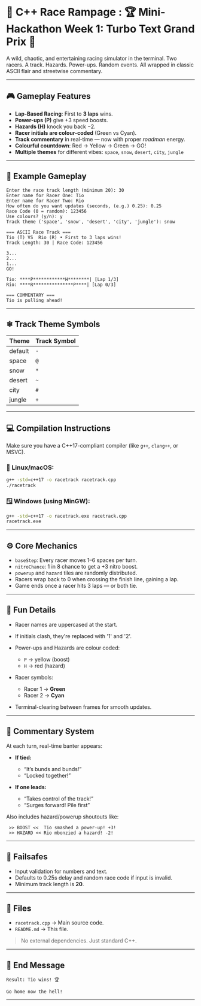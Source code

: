 
# 🏁 C++ Race Rampage : 🏆 Mini-Hackathon Week 1: Turbo Text Grand Prix 🏁


A wild, chaotic, and entertaining racing simulator in the terminal. Two racers. A track. Hazards. Power-ups. Random events. All wrapped in classic ASCII flair and streetwise commentary.

---

## 🎮 Gameplay Features

* **Lap-Based Racing**: First to **3 laps** wins.
* **Power-ups (P)** give +3 speed boosts.
* **Hazards (H)** knock you back −2.
* **Racer initials are colour-coded** (Green vs Cyan).
* **Track commentary** in real-time — now with proper *roadman* energy.
* **Colourful countdown**: Red → Yellow → Green → GO!
* **Multiple themes** for different vibes:
  `space`, `snow`, `desert`, `city`, `jungle`

---

## 🧪 Example Gameplay

```
Enter the race track length (minimum 20): 30
Enter name for Racer One: Tio
Enter name for Racer Two: Rio
How often do you want updates (seconds, (e.g.) 0.25): 0.25
Race Code (0 = random): 123456
Use colours? (y/n): y
Track theme ('space', 'snow', 'desert', 'city', 'jungle'): snow

=== ASCII Race Track ===
Tio (T) VS  Rio (R) • First to 3 laps wins!
Track Length: 30 | Race Code: 123456

3...
2...
1...
GO!

Tio: ****P************H********| [Lap 1/3]
Rio: ****R***************P****| [Lap 0/3]

=== COMMENTARY ===
Tio is pulling ahead!
```

---

## ❄ Track Theme Symbols

| Theme   | Track Symbol |
| ------- | ------------ |
| default | `-`          |
| space   | `@`          |
| snow    | `*`          |
| desert  | `~`          |
| city    | `#`          |
| jungle  | `+`          |

---

## 💻 Compilation Instructions

Make sure you have a C++17-compliant compiler (like `g++`, `clang++`, or MSVC).

### 🐧 Linux/macOS:

```bash
g++ -std=c++17 -o racetrack racetrack.cpp
./racetrack
```

### 🪟 Windows (using MinGW):

```bash
g++ -std=c++17 -o racetrack.exe racetrack.cpp
racetrack.exe
```

---

## ⚙️ Core Mechanics

* `baseStep`: Every racer moves 1–6 spaces per turn.
* `nitroChance`: 1 in 8 chance to get a +3 nitro boost.
* `powerup` and `hazard` tiles are randomly distributed.
* Racers wrap back to 0 when crossing the finish line, gaining a lap.
* Game ends once a racer hits 3 laps — or both tie.

---

## 🧠 Fun Details

* Racer names are uppercased at the start.
* If initials clash, they're replaced with '1' and '2'.
* Power-ups and Hazards are colour coded:

  * `P` → yellow (boost)
  * `H` → red (hazard)
* Racer symbols:

  * Racer 1 → **Green**
  * Racer 2 → **Cyan**
* Terminal-clearing between frames for smooth updates.

---

## 🎤 Commentary System

At each turn, real-time banter appears:

* **If tied:**

  * “It’s bunds and bunds!”
  * “Locked together!”

* **If one leads:**

  * “Takes control of the track!”
  * “Surges forward! Pile first”

Also includes hazard/powerup shoutouts like:

```
 >> BOOST <<  Tio smashed a power-up! +3!
 >> HAZARD << Rio mbonzied a hazard! -2!
```

---

## 🧯 Failsafes

* Input validation for numbers and text.
* Defaults to 0.25s delay and random race code if input is invalid.
* Minimum track length is **20**.

---

## 📂 Files

* `racetrack.cpp` → Main source code.
* `README.md` → This file.

> No external dependencies. Just standard C++.

---

## 🏁 End Message

```
Result: Tio wins! 🏆

Go home now the hell!
```

---

